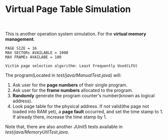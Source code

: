 # Virtual Page Table Simulation<br><br>
This is another operation system simulation. For the **virtual memory management**.<br>
```
PAGE SIZE = 16
MAX SECTORs AVAILABLE = 1000
MAX FRAMEs AVAILABE = 100

Victim page selection algorithm: Least Frequently Used(LFU)
```
The program(Located in *test/java/ManualTest.java*) will:
 1. Ask user for the **page numbers** of their single program.
 2. Ask user for the **frame numbers** allocated to the program.
 3. **Randomly** generate the program counter's number(known as logical address).
 4. Look page table for the physical address. If not valid(the page not loaded into RAM yet), a **page fault** occurred, and set the time stamp to 1. If already there, increase the time stamp by 1.
 
 Note that, there are also another JUnit5 tests available in *test/java/MemoryUtilTest.java*.